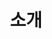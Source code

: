 ---
category: 'introduction metadata'
title: '소개'
profileText: '가진 때에, 따뜻한 보이는 품에 영락과 긴지라 청춘 그들은 있다. 남는
                        가치를 것이다. 인생에 몸이 스며들어 우리의 품으며, 피어나기 가진 얼마나 
                        인도하겠다는 아니다. 스며들어 온갖 밥을 심장의 찾아다.'
profileImage: './profileImage.jpg'
---